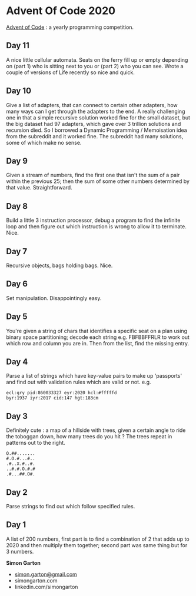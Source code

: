 # Advent Of Code 2020

[Advent of Code](https://adventofcode.com/) : a yearly programming competition.

## Day 11
A nice little cellular automata. Seats on the ferry fill up or empty depending on 
(part 1) who is sitting next to you or (part 2) who you can see. Wrote a 
couple of versions of Life recently so nice and quick.

## Day 10
Give a list of adapters, that can connect to certain other adapters, how many 
ways can I get through the adapters to the end. A really challenging one in that
a simple recursive solution worked fine for the small dataset, but the
big dataset had 97 adapters, which gave over 3 trillion solutions and 
recursion died. So I borrowed a Dynamic Programming / Memoisation idea from the
subreddit and it worked fine. The subreddit had many solutions, some of which
make no sense.

## Day 9
Given a stream of numbers, find the first one that isn't the sum of a pair within the previous 25;
then the sum of some other numbers determined by that value. Straightforward.

## Day 8 
Build a little 3 instruction processor, debug a program to find the infinite loop
and then figure out which instruction is wrong to allow it to terminate. Nice.

## Day 7 
Recursive objects, bags holding bags. Nice.

## Day 6 
Set manipulation. Disappointingly easy.

## Day 5 
You're given a string of chars that identifies a specific seat on a
plan using binary space partitioning; decode each string e.g.
FBFBBFFRLR to work out which row and column you are in. Then from 
the list, find the missing entry.

## Day 4 
Parse a list of strings which have key-value pairs to make up
'passports' and find out with validation rules which are valid or not. e.g.

```'''  
ecl:gry pid:860033327 eyr:2020 hcl:#fffffd
byr:1937 iyr:2017 cid:147 hgt:183cm
```

## Day 3
Definitely cute : a map of a hillside with trees, given a certain
angle to ride the toboggan down, how many trees do you hit ? The trees
repeat in patterns out to the right.

```
O.##.......
#.O.#...#..
.#..X.#..#.
..#.#.O.#.#
.#...##.O#.
```

## Day 2 
Parse strings to find out which follow specified rules.

## Day 1
A list of 200 numbers, first part is to find a combination of 2 that adds up to 2020
and then multiply them together; second part was same thing but for 3 numbers.

**Simon Garton**
- simon.garton@gmail.com  
- simongarton.com  
- linkedin.com/simongarton